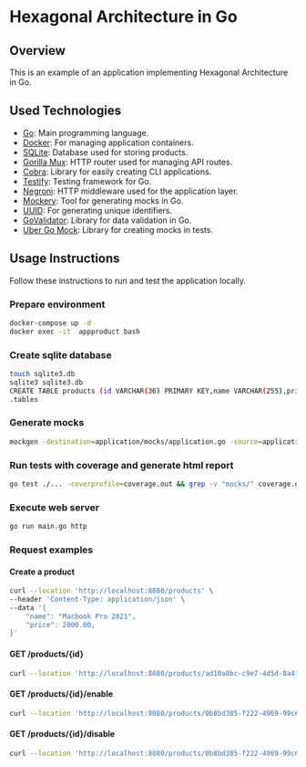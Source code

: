 # Hexagonal Architecture in Go

## Overview

This is an example of an application implementing Hexagonal Architecture in Go.

## Used Technologies

- [Go](https://golang.org/): Main programming language.
- [Docker](https://www.docker.com/): For managing application containers.
- [SQLite](https://www.sqlite.org/index.html): Database used for storing products.
- [Gorilla Mux](https://github.com/gorilla/mux): HTTP router used for managing API routes.
- [Cobra](https://github.com/spf13/cobra): Library for easily creating CLI applications.
- [Testify](https://github.com/stretchr/testify): Testing framework for Go.
- [Negroni](https://github.com/urfave/negroni): HTTP middleware used for the application layer.
- [Mockery](https://github.com/vektra/mockery): Tool for generating mocks in Go.
- [UUID](https://github.com/google/uuid): For generating unique identifiers.
- [GoValidator](https://github.com/asaskevich/govalidator): Library for data validation in Go.
- [Uber Go Mock](https://github.com/uber-go/goleak): Library for creating mocks in tests.

## Usage Instructions

Follow these instructions to run and test the application locally.

### Prepare environment

```bash
docker-compose up -d
docker exec -it  appproduct bash
```

### Create sqlite database

```bash
touch sqlite3.db
sqlite3 sqlite3.db
CREATE TABLE products (id VARCHAR(36) PRIMARY KEY,name VARCHAR(255),price FLOAT,status VARCHAR(255));
.tables
```

### Generate mocks

```bash
mockgen -destination=application/mocks/application.go -source=application/product.go application
```

### Run tests with coverage and generate html report

```bash
go test ./... -coverprofile=coverage.out && grep -v "mocks/" coverage.out | go tool cover -html=/dev/stdin -o coverage.html && rm coverage.out
``` 

### Execute web server

```bash
go run main.go http
```

### Request examples

#### Create a product

```bash
curl --location 'http://localhost:8080/products' \
--header 'Content-Type: application/json' \
--data '{
    "name": "Macbook Pro 2021",
    "price": 2000.00,
}'
```

#### GET /products/{id}

```bash
curl --location 'http://localhost:8080/products/ad10a8bc-c9e7-4d5d-8a4f-7611cdba3c95'
```

#### GET /products/{id}/enable

```bash
curl --location 'http://localhost:8080/products/0b8bd385-f222-4969-99c6-dc31071c0657/enable'
```

#### GET /products/{id}/disable

```bash
curl --location 'http://localhost:8080/products/0b8bd385-f222-4969-99c6-dc31071c0657/disable'
```
